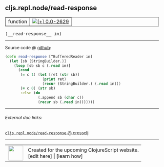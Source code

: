 ## cljs.repl.node/read-response



 <table border="1">
<tr>
<td>function</td>
<td><a href="https://github.com/cljsinfo/cljs-api-docs/tree/0.0-2629"><img valign="middle" alt="[+] 0.0-2629" title="Added in 0.0-2629" src="https://img.shields.io/badge/+-0.0--2629-lightgrey.svg"></a> </td>
</tr>
</table>


 <samp>
(__read-response__ in)<br>
</samp>

---







Source code @ [github](https://github.com/clojure/clojurescript/blob/r2850/src/clj/cljs/repl/node.clj#L39-L49):

```clj
(defn read-response [^BufferedReader in]
  (let [sb (StringBuilder.)]
    (loop [sb sb c (.read in)]
      (cond
       (= c 1) (let [ret (str sb)]
                 (print ret)
                 (recur (StringBuilder.) (.read in)))
       (= c 0) (str sb)
       :else (do
               (.append sb (char c))
               (recur sb (.read in)))))))
```

<!--
Repo - tag - source tree - lines:

 <pre>
clojurescript @ r2850
└── src
    └── clj
        └── cljs
            └── repl
                └── <ins>[node.clj:39-49](https://github.com/clojure/clojurescript/blob/r2850/src/clj/cljs/repl/node.clj#L39-L49)</ins>
</pre>

-->

---



###### External doc links:

[`cljs.repl.node/read-response` @ crossclj](http://crossclj.info/fun/cljs.repl.node/read-response.html)<br>

---

 <table>
<tr><td>
<img valign="middle" align="right" width="48px" src="http://i.imgur.com/Hi20huC.png">
</td><td>
Created for the upcoming ClojureScript website.<br>
[edit here] | [learn how]
</td></tr></table>

[edit here]:https://github.com/cljsinfo/cljs-api-docs/blob/master/cljsdoc/cljs.repl.node/read-response.cljsdoc
[learn how]:https://github.com/cljsinfo/cljs-api-docs/wiki/cljsdoc-files

<!--

This information was too distracting to show to readers, but I'll leave it
commented here since it is helpful to:

- pretty-print the data used to generate this document
- and show how to retrieve that data



The API data for this symbol:

```clj
{:ns "cljs.repl.node",
 :name "read-response",
 :type "function",
 :signature ["[in]"],
 :source {:code "(defn read-response [^BufferedReader in]\n  (let [sb (StringBuilder.)]\n    (loop [sb sb c (.read in)]\n      (cond\n       (= c 1) (let [ret (str sb)]\n                 (print ret)\n                 (recur (StringBuilder.) (.read in)))\n       (= c 0) (str sb)\n       :else (do\n               (.append sb (char c))\n               (recur sb (.read in)))))))",
          :title "Source code",
          :repo "clojurescript",
          :tag "r2850",
          :filename "src/clj/cljs/repl/node.clj",
          :lines [39 49]},
 :full-name "cljs.repl.node/read-response",
 :full-name-encode "cljs.repl.node/read-response",
 :history [["+" "0.0-2629"]]}

```

Retrieve the API data for this symbol:

```clj
;; from Clojure REPL
(require '[clojure.edn :as edn])
(-> (slurp "https://raw.githubusercontent.com/cljsinfo/cljs-api-docs/catalog/cljs-api.edn")
    (edn/read-string)
    (get-in [:symbols "cljs.repl.node/read-response"]))
```

-->
